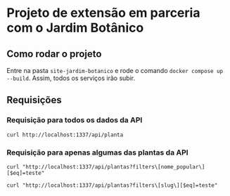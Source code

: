 # Projeto de extensão em parceria com o Jardim Botânico

## Como rodar o projeto

Entre na pasta `site-jardim-botanico` e rode o comando `docker compose up --build`. Assim, todos os serviços irão subir.

## Requisições

### Requisição para todos os dados da API

`curl http://localhost:1337/api/planta`

### Requisição para apenas algumas das plantas da API

`curl "http://localhost:1337/api/plantas?filters\[nome_popular\][$eq]=teste"`

`curl "http://localhost:1337/api/plantas?filters\[slug\][$eq]=teste"`
